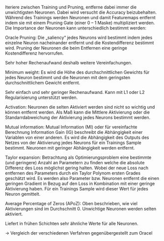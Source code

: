 Iteriere zwischen Training und Pruning, entferne dabei immer die unwichtigsten Neuronen. Dabei wird versucht die Accuracy beizubehalten. Während des Trainings werden Neuronen und damit Featuremaps entfernt indem sie mit einem Pruning Gate (einer 0 – 1 Maske) multipliziert werden. Die Importance der Neuronen kann unterschiedlich bestimmt werden:

Oracle Pruning: Die „saliency“ jedes Neurons wird bestimmt indem jedes einzelne Neuron nacheinander entfernt und die Kostendifferenz bestimmt wird. Pruning der Neuronen die beim Entfernen eine geringe Kostendifferenz hervorrufen.

Sehr hoher Rechenaufwand deshalb weitere Vereinfachungen.

Minimum weight: Es wird die Höhe des durchschnittlichen Gewichts für jedes Neuron bestimmt und die Neuronen mit dem geringsten durchschnittlichem Gewicht entfernt.

Sehr einfach und sehr geringer Rechenaufwand. Kann mit L1 oder L2 Regularisierung unterstützt werden.

Activation: Neuronen die selten Aktiviert werden sind nicht so wichtig und können entfernt werden. Als Maß kann die Mittlere Aktivierung oder die Standarrdabweichung der Aktivierung jedes Neurons bestimmt werden.

Mutual information: Mutual Information (MI) oder für vereinfachte Berechnung Information Gain (IG) beschreibt die Abhängigkeit einer Variablen von einer anderen. Es wird die Abhängigkeit des Outputs des Netzes von der Aktivierung jedes Neurons für ein Trainings Sample bestimmt. Neuronen mit geringer Abhängigkeit werden entfernt.

Taylor expansion: Betrachtung als Optimierungsproblem eine bestimmte (und geringere) Anzahl an Parametern zu finden welche die absolute Differenz des Loss möglichst gering halten. Wobei der neue Loss nach entfernen des Parameters durch ein Taylor Polynom ersten Grades geschätzt wird. Es werden also Parameter bzw. Neuronen entfernt die einen geringen Gradient in Bezug auf den Loss in Kombination mit einer geringe Aktivierung haben. Für ein Trainings Sample wird dieser Wert für jedes Neuron gemittelt.

Average Percentage of Zeros (APoZ): Oben beschrieben, wie viel Aktivierungen sind im Durchschnitt 0. Unwichtige Neuronen werden selten aktiviert.

Liefert in frühen Schichten sehr ähnliche Werte für alle Neuronen.

→ Vergleich der verschiedenen Verfahren gegenübergestellt zum Oracel